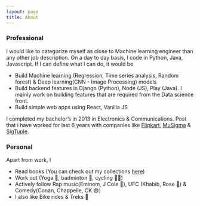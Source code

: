 ```yaml
---
layout: page
title: About
---
```


### [](#professional)Professional

I would like to categorize myself as close to Machine learning engineer than any other job description. On a day to day basis, I code in Python, Java, Javascript. If I can define what I can do, it would be

*   Build Machine learning (Regression, Time series analysis, Random forest) & Deep learning(CNN - Image Processing) models
*   Build backend features in Django (Python), Node (JS), Play (Java). I mainly work on building features that are required from the Data science front.
*   Build simple web apps using React, Vanilla JS

I completed my bachelor’s in 2013 in Electronics & Communications. Post that i have worked for last 6 years with companies like [Flipkart](https://www.flipkart.com/), [MuSigma](https://www.mu-sigma.com/) & [SigTuple](https://www.sigtuple.com/).

### [](#personal)Personal

Apart from work, I

*   Read books (You can check out my collections [here](http://goodreads.com/vishwaovi))
*   Work out (Yoga 🧘, badminton 🏸, cycling 🚴‍♂️)
*   Actively follow Rap music(Eminem, J Cole 🤘), UFC (Khabib, Rose 👊) & Comedy(Conan, Chappelle, CK 😄)
*   I also like Bike rides & Treks 🙂
